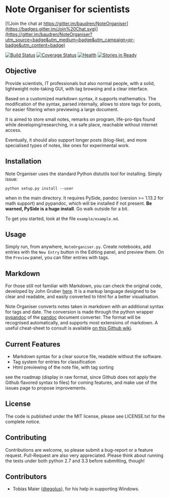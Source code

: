 Note Organiser for scientists
=============================

[![Join the chat at https://gitter.im/baudren/NoteOrganiser](https://badges.gitter.im/Join%20Chat.svg)](https://gitter.im/baudren/NoteOrganiser?utm_source=badge&utm_medium=badge&utm_campaign=pr-badge&utm_content=badge)

[![Build Status](https://travis-ci.org/baudren/NoteOrganiser.png?branch=devel)](https://travis-ci.org/baudren/NoteOrganiser)
[![Coverage Status](https://coveralls.io/repos/baudren/NoteOrganiser/badge.png?branch=devel)](https://coveralls.io/r/baudren/NoteOrganiser?branch=devel)
[![Health](https://landscape.io/github/baudren/NoteOrganiser/devel/landscape.png)](https://landscape.io/github/baudren/NoteOrganiser/devel)
[![Stories in
Ready](https://badge.waffle.io/baudren/noteorganiser.png?label=ready&title=Ready)](http://waffle.io/baudren/noteorganiser)

Objective
---------

Provide scientists, IT professionals but also normal people, with a solid,
lightweight note-taking GUI, with tag browsing and a clear interface.

Based on a customized markdown syntax, it supports mathematics. The
modification of the syntax, parsed internally, allows to store tags for posts,
for easier filtering when previewing a large document.

It is aimed to store small notes, remarks on program, life-pro-tips found while
developing/researching, in a safe place, reachable without internet access.

Eventually, it should also support longer posts (blog-like), and more
specialised types of notes, like ones for experimental work.

Installation
------------

Note Organiser uses the standard Python distutils tool for installing. Simply
issue:

    python setup.py install --user

when in the main directory. It requires PySide, pandoc (version >= 1.13.2 for
math support) and pypandoc, which will be installed if not present. **Be
warned, PySide is a huge install**. Go walk outside for a bit.

To get you started, look at the file `example/example.md`.

Usage
-----

Simply run, from anywhere, `NoteOrganiser.py`. Create notebooks, add entries
with the `New Entry` button in the Editing panel, and preview them. On the
`Preview` panel, you can filter entries with tags.

Markdown
--------

For those still not familiar with Markdown, you can check the original code,
developed by John Gruber
[here](http://daringfireball.net/projects/markdown/syntax). It is a markup
language designed to be clear and readable, and easily converted to html for a
better visualisation.

Note Organiser converts notes taken in markdown with an additional syntax for
tags and date. The conversion is made through the python wrapper
[pypandoc](https://github.com/bebraw/pypandoc) of the
[pandoc](https://github.com/jgm/pandoc) document converter. The format will be
recognised automatically, and supports most extensions of markdown. A useful
cheat-sheet to consult is available [on this Github
wiki](https://github.com/adam-p/markdown-here/wiki/Markdown-Cheatsheet).


Current Features
----------------

- Markdown syntax for a clear source file, readable without the software.
- Tag system for entries for classification
- Html previewing of the note file, with tag sorting

see the roadmap (display in raw format, since Github does not apply the Github
flavored syntax to files) for coming features, and make use of the issues page
to propose improvements.

License
-------

The code is published under the MIT license, please see LICENSE.txt for the
complete notice.


Contributing
------------

Contributions are welcome, so please submit a bug-report or a feature request.
Pull-Request are also very appreciated. Please think about running the tests
under both python 2.7 and 3.3 before submitting, though!

## Contributors

- Tobias Maier ([@egolus](https://github.com/egolus)), for his help in
  supporting Windows.
